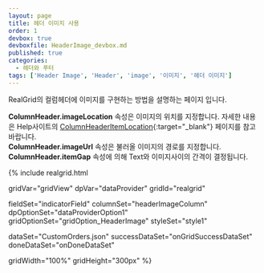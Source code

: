 ```yaml
---
layout: page
title: 헤더 이미지 사용
order: 1
devbox: true
devboxfile: HeaderImage_devbox.md
published: true
categories:
  - 헤더와 푸터
tags: ['Header Image', 'Header', 'image', '이미지', '헤더 이미지']
---
```


RealGrid의 컬럼헤더에 이미지를 구현하는 방법을 설명하는 페이지 입니다.

**ColumnHeader.imageLocation** 속성은 이미지의 위치를 지정합니다.   자세한 내용은 Help사이트의 [ColumnHeaderItemLocation](http://help.realgrid.com/api/types/ColumnHeaderItemLocation/){:target="_blank"} 페이지를 참고바랍니다.  
**ColumnHeader.imageUrl** 속성은 불러올 이미지의 경로를 지정합니다.  
**ColumnHeader.itemGap** 속성에 의해 Text와 이미지사이의 간격이 결정됩니다.  

<script>
  var onGridSuccessDataSet = function(data, textStatus, jqXHR) {
    dataProvider.setRows(data);
  }
  var onDoneDataSet = function() {

  }
</script>

{% include realgrid.html

  gridVar="gridView"
  dpVar="dataProvider"
  gridId="realgrid"

  fieldSet="indicatorField"
  columnSet="headerImageColumn"
  dpOptionSet="dataProviderOption1"
  gridOptionSet="gridOption_HeaderImage"
  styleSet="style1"

  dataSet="CustomOrders.json"
  successDataSet="onGridSuccessDataSet"
  doneDataSet="onDoneDataSet"

  gridWidth="100%"
  gridHeight="300px" %}
